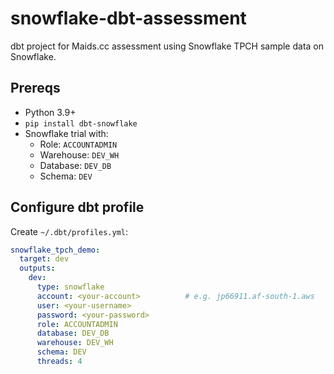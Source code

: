 # snowflake-dbt-assessment

dbt project for Maids.cc assessment using Snowflake TPCH sample data on Snowflake.

## Prereqs
- Python 3.9+
- `pip install dbt-snowflake`
- Snowflake trial with:
  - Role: `ACCOUNTADMIN`
  - Warehouse: `DEV_WH`
  - Database: `DEV_DB`
  - Schema: `DEV`

## Configure dbt profile
Create `~/.dbt/profiles.yml`:

```yaml
snowflake_tpch_demo:
  target: dev
  outputs:
    dev:
      type: snowflake
      account: <your-account>          # e.g. jp66911.af-south-1.aws
      user: <your-username>
      password: <your-password>
      role: ACCOUNTADMIN
      database: DEV_DB
      warehouse: DEV_WH
      schema: DEV
      threads: 4
